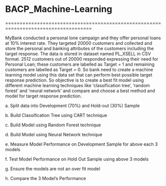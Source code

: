 # BACP_Machine-Learning
====================================================================================

MyBank conducted a personal lone campaign and they offer personal loans at 10% interest
rate. They targeted 20000 customers and collected and store the personal and banking
attributes of the customers including the target response. The data is stored in dataset named
PL_XSELL in CSV format. 2512 customers out of 20000 responded expressing their need for
Personal Loan; these customers are labelled as Target = 1 and remaining customers are labelled
as Target = 0. So bank need to create a machine learning model using this data set that can 
perform best possible target response prediction. So objective is to create a best fit model using
different machine learning techniques like ‘classification tree’, ‘random forest’ and ‘neural
network’ and compare and choose a best method and model for target response prediction.

a. Split data into Development (70%) and Hold-out (30%) Sample

b. Build Classification Tree using CART technique

c. Build Model using Random Forest technique

d. Build Model using Neural Network technique

e. Measure Model Performance on Development Sample for above each 3 models

f. Test Model Performance on Hold Out Sample using above 3 models

g. Ensure the models are not an over fit model

h. Compare the 3 Model’s Performance
